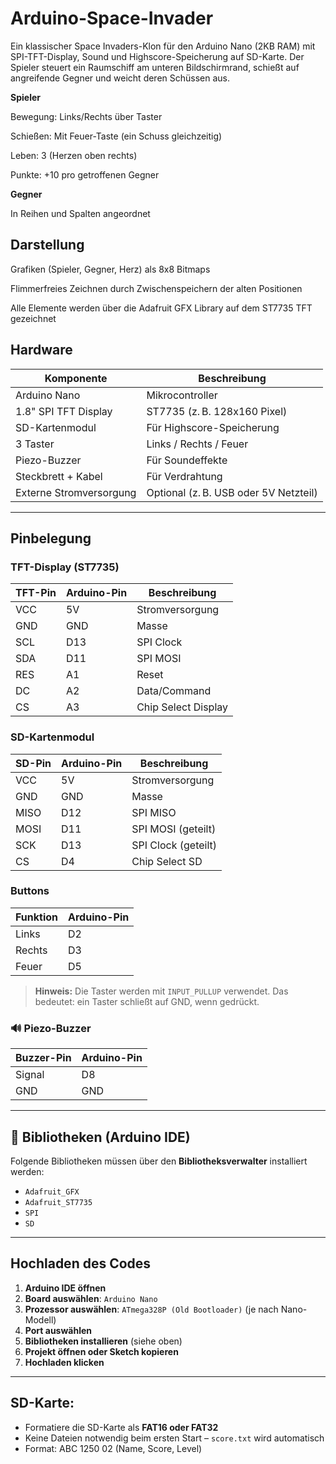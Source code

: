 # Arduino-Space-Invader

Ein klassischer Space Invaders-Klon für den Arduino Nano (2KB RAM) mit SPI-TFT-Display, Sound und Highscore-Speicherung auf SD-Karte.
Der Spieler steuert ein Raumschiff am unteren Bildschirmrand, schießt auf angreifende Gegner und weicht deren Schüssen aus.

**Spieler**

Bewegung: Links/Rechts über Taster

Schießen: Mit Feuer-Taste (ein Schuss gleichzeitig)

Leben: 3 (Herzen oben rechts)

Punkte: +10 pro getroffenen Gegner

**Gegner**

In Reihen und Spalten angeordnet

## Darstellung

Grafiken (Spieler, Gegner, Herz) als 8x8 Bitmaps

Flimmerfreies Zeichnen durch Zwischenspeichern der alten Positionen

Alle Elemente werden über die Adafruit GFX Library auf dem ST7735 TFT gezeichnet

## Hardware

| Komponente               | Beschreibung                             |
|--------------------------|------------------------------------------|
| Arduino Nano             | Mikrocontroller                          |
| 1.8" SPI TFT Display     | ST7735 (z. B. 128x160 Pixel)             |
| SD-Kartenmodul           | Für Highscore-Speicherung                |
| 3 Taster                 | Links / Rechts / Feuer                   |
| Piezo-Buzzer             | Für Soundeffekte                         |
| Steckbrett + Kabel       | Für Verdrahtung                          |
| Externe Stromversorgung  | Optional (z. B. USB oder 5V Netzteil)    |

---

## Pinbelegung

### TFT-Display (ST7735)

| TFT-Pin | Arduino-Pin | Beschreibung         |
|---------|-------------|----------------------|
| VCC     | 5V          | Stromversorgung      |
| GND     | GND         | Masse                |
| SCL     | D13         | SPI Clock            |
| SDA     | D11         | SPI MOSI             |
| RES     | A1          | Reset                |
| DC      | A2          | Data/Command         |
| CS      | A3          | Chip Select Display  |

### SD-Kartenmodul

| SD-Pin  | Arduino-Pin | Beschreibung         |
|---------|-------------|----------------------|
| VCC     | 5V          | Stromversorgung      |
| GND     | GND         | Masse                |
| MISO    | D12         | SPI MISO             |
| MOSI    | D11         | SPI MOSI (geteilt)   |
| SCK     | D13         | SPI Clock (geteilt)  |
| CS      | D4          | Chip Select SD       |

### Buttons

| Funktion | Arduino-Pin |
|----------|-------------|
| Links    | D2          |
| Rechts   | D3          |
| Feuer    | D5          |

> **Hinweis:** Die Taster werden mit `INPUT_PULLUP` verwendet. Das bedeutet: ein Taster schließt auf GND, wenn gedrückt.

### 🔊 Piezo-Buzzer

| Buzzer-Pin | Arduino-Pin |
|------------|-------------|
| Signal     | D8          |
| GND        | GND         |

---

## 🧪 Bibliotheken (Arduino IDE)

Folgende Bibliotheken müssen über den **Bibliotheksverwalter** installiert werden:

- `Adafruit_GFX`
- `Adafruit_ST7735`
- `SPI`
- `SD`

---

## Hochladen des Codes

1. **Arduino IDE öffnen**
2. **Board auswählen**: `Arduino Nano`
3. **Prozessor auswählen**: `ATmega328P (Old Bootloader)` (je nach Nano-Modell)
4. **Port auswählen**
5. **Bibliotheken installieren** (siehe oben)
6. **Projekt öffnen oder Sketch kopieren**
7. **Hochladen klicken**

---

## SD-Karte:

- Formatiere die SD-Karte als **FAT16 oder FAT32**
- Keine Dateien notwendig beim ersten Start – `score.txt` wird automatisch
- Format: ABC 1250 02 (Name, Score, Level)
  
